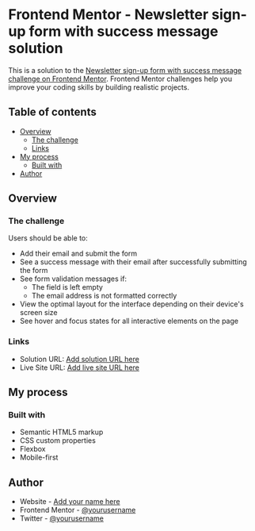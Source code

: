 # Frontend Mentor - Newsletter sign-up form with success message solution

This is a solution to the [Newsletter sign-up form with success message challenge on Frontend Mentor](https://www.frontendmentor.io/challenges/newsletter-signup-form-with-success-message-3FC1AZbNrv). Frontend Mentor challenges help you improve your coding skills by building realistic projects. 

## Table of contents

- [Overview](#overview)
  - [The challenge](#the-challenge)
  - [Links](#links)
- [My process](#my-process)
  - [Built with](#built-with)
- [Author](#author)


## Overview

### The challenge

Users should be able to:

- Add their email and submit the form
- See a success message with their email after successfully submitting the form
- See form validation messages if:
  - The field is left empty
  - The email address is not formatted correctly
- View the optimal layout for the interface depending on their device's screen size
- See hover and focus states for all interactive elements on the page


### Links

- Solution URL: [Add solution URL here](https://github.com/josueguido/-Newsletter-sign-up)
- Live Site URL: [Add live site URL here](https://peaceful-rabanadas-97fbf5.netlify.app)

## My process

### Built with

- Semantic HTML5 markup
- CSS custom properties
- Flexbox
- Mobile-first




## Author

- Website - [Add your name here](https://www.your-site.com)
- Frontend Mentor - [@yourusername](https://www.frontendmentor.io/profile/josueguido)
- Twitter - [@yourusername](https://www.twitter.com/JosueGuido18)

